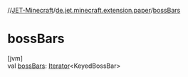 //[JET-Minecraft](../../index.md)/[de.jet.minecraft.extension.paper](index.md)/[bossBars](boss-bars.md)

# bossBars

[jvm]\
val [bossBars](boss-bars.md): [Iterator](https://kotlinlang.org/api/latest/jvm/stdlib/kotlin.collections/-iterator/index.html)&lt;KeyedBossBar&gt;
